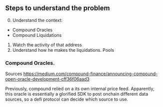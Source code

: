 

## Steps to understand the problem

0. Understand the context:
  - Compound Oracles
  - Compound Liquidations
1. Watch the activity of that address
2. Understand how he makes the liquidations. Pools



### Compound Oracles.

Sources https://medium.com/compound-finance/announcing-compound-open-oracle-development-cff36f06aad3

Previously, compound relied on a its own internal price feed. Apparently, this oracle is essentially a glorified SDK to post onchain different data sources, so a defi protocol can decide which source to use.



